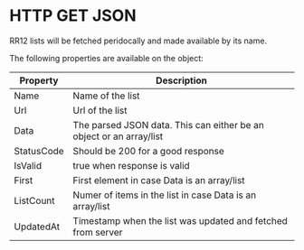 # HTTP GET JSON

RR12 lists will be fetched peridocally and made available by its name.&#x20;

The following properties are available on the object:

| Property   | Description                                                         |
| ---------- | ------------------------------------------------------------------- |
| Name       | Name of the list                                                    |
| Url        | Url of the list                                                     |
| Data       | The parsed JSON data. This can either be an object or an array/list |
| StatusCode | Should be 200 for a good response                                   |
| IsValid    | true when response is valid                                         |
| First      | First element in case Data is an array/list                         |
| ListCount  | Numer of items in the list in case Data is an array/list            |
| UpdatedAt  | Timestamp when the list was updated and fetched from server         |
